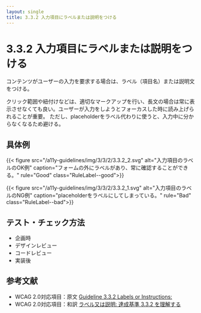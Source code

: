 ```yaml
---
layout: single
title: 3.3.2 入力項目にラベルまたは説明をつける
---
```


# 3.3.2 入力項目にラベルまたは説明をつける

コンテンツがユーザーの入力を要求する場合は、ラベル（項目名）または説明文をつける。

クリック範囲や紐付けなどは、適切なマークアップを行い、長文の場合は常に表示させなくても良い。ユーザーが入力をしようとフォーカスした時に読み上げられることが重要。
ただし、placeholderをラベル代わりに使うと、入力中に分からなくなるため避ける。

## 具体例

{{< figure
  src="/a11y-guidelines/img/3/3/2/3.3.2_2.svg"
  alt="入力項目のラベルのOK例"
  caption="フォームの外にラベルがあり、常に確認することができる。"
  rule="Good"
  class="RuleLabel--good">}}

{{< figure
  src="/a11y-guidelines/img/3/3/2/3.3.2_1.svg"
  alt="入力項目のラベルのNG例"
  caption="placeholderをラベルにしてしまっている。"
  rule="Bad"
  class="RuleLabel--bad">}}

## テスト・チェック方法

- 企画時
- デザインレビュー
- コードレビュー
- 実装後

## 参考文献

- WCAG 2.0対応項目：原文 [Guideline 3.3.2 Labels or Instructions:](https://www.w3.org/TR/UNDERSTANDING-WCAG20/minimize-error-cues.html)
- WCAG 2.0対応項目：和訳 [ラベル又は説明: 達成基準 3.3.2 を理解する](https://waic.jp/docs/UNDERSTANDING-WCAG20/minimize-error-cues.html)
